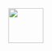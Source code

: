 <img src = "https://github.com/AnyonaDavydova/anyona_hehe/assets/126955412/5ec52408-332e-4646-a7d1-39b2c6ca405d" height = "70px">
